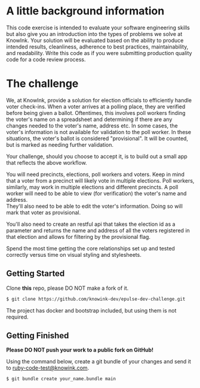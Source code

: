 # A little background information

This code exercise is intended to evaluate your software engineering skills but 
also give you an introduction into the types of problems we solve at KnowInk.
Your solution will be evaluated based on the ability to produce intended
results, cleanliness, adherence to best practices, maintainability, and
readability. Write this code as if you were submitting production quality code
for a code review process.

# The challenge

We, at KnowInk, provide a solution for election officials to efficiently handle
voter check-ins.  When a voter arrives at a polling place, they are verified
before being given a ballot.  Oftentimes, this involves poll workers finding the
voter's name on a spreadsheet and determining if there are any changes needed to
the voter's name, address etc.  In some cases, the voter's information is not
available for validation to the poll worker.  In these situations, the voter's
ballot is considered "provisional".  It will be counted, but is marked as
needing further validation.

Your challenge, should you choose to accept it, is to build out a small app 
that reflects the above workflow.

You will need precincts, elections, poll workers and voters.  Keep in mind that
a voter from a precinct will likely vote in multiple elections.  Poll workers,
similarly, may work in multiple elections and different precincts. A poll worker 
will need to be able to view (for verification) the voter's name and address.  
They'll also need to be able to edit the voter's information.  Doing so will mark 
that voter as provisional.

You'll also need to create an restful api that takes the election id as a 
parameter and returns the name and address of all the voters registered in that
election and allows for filtering by the provisional flag.

Spend the most time getting the core relationships set up and tested correctly
versus time on visual styling and stylesheets. 

## Getting Started

Clone **this** repo, please DO NOT make a fork of it.

```bash
$ git clone https://github.com/knowink-dev/epulse-dev-challenge.git
```

The project has docker and bootstrap included, but using them is not required.

## Getting Finished

**Please DO NOT push your work to a public fork on GitHub!**

Using the command below, create a git bundle of your changes and send it to ruby-code-test@knowink.com.

```bash
$ git bundle create your_name.bundle main
```
